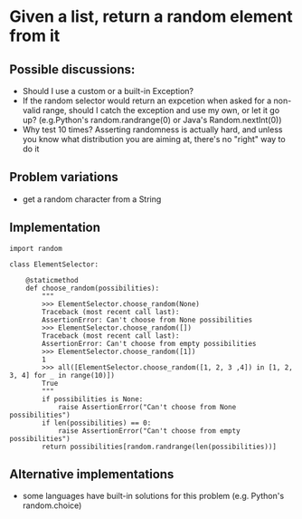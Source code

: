 # Given a list, return a random element from it

## Possible discussions:

- Should I use a custom or a built-in Exception?
- If the random selector would return an expcetion when asked for a non-valid range, should I catch the exception and use my own, or let it go up? (e.g.Python's random.randrange(0) or Java's Random.nextInt(0))
- Why test 10 times? Asserting randomness is actually hard, and unless you know what distribution you are aiming at, there's no "right" way to do it


## Problem variations

- get a random character from a String

## Implementation

    import random

    class ElementSelector:

        @staticmethod
        def choose_random(possibilities):
            """
            >>> ElementSelector.choose_random(None)
            Traceback (most recent call last):
            AssertionError: Can't choose from None possibilities
            >>> ElementSelector.choose_random([])
            Traceback (most recent call last):
            AssertionError: Can't choose from empty possibilities
            >>> ElementSelector.choose_random([1])
            1
            >>> all([ElementSelector.choose_random([1, 2, 3 ,4]) in [1, 2, 3, 4] for _ in range(10)])
            True
            """
            if possibilities is None:
                raise AssertionError("Can't choose from None possibilities")
            if len(possibilities) == 0:
                raise AssertionError("Can't choose from empty possibilities")
            return possibilities[random.randrange(len(possibilities))]

## Alternative implementations

- some languages have built-in solutions for this problem (e.g. Python's random.choice)
